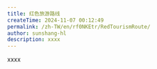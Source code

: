 ```yaml
---
title: 红色旅游路线
createTime: 2024-11-07 00:12:49
permalink: /zh-TW/en/rf0NKEtr/RedTourismRoute/
author: sunshang-hl
description: xxxx
---
```


xxxx